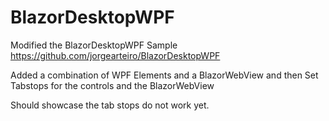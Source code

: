 # BlazorDesktopWPF

Modified the BlazorDesktopWPF Sample
https://github.com/jorgearteiro/BlazorDesktopWPF

Added a combination of WPF Elements and a BlazorWebView and then Set Tabstops for the controls and the BlazorWebView

Should showcase the tab stops do not work yet.
